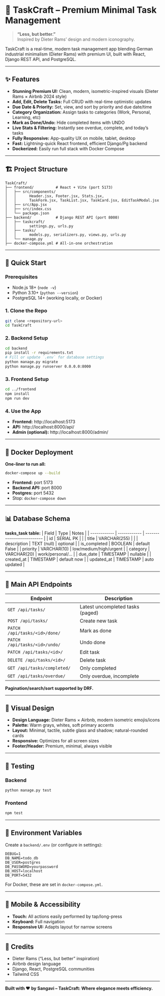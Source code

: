 # 🎯 TaskCraft – Premium Minimal Task Management

> **“Less, but better.”**  
> Inspired by Dieter Rams’ design and modern iconography.

TaskCraft is a real-time, modern task management app blending German industrial minimalism (Dieter Rams) with premium UI, built with React, Django REST API, and PostgreSQL.

---

## ✨ Features

- **Stunning Premium UI:** Clean, modern, isometric-inspired visuals (Dieter Rams × Airbnb 2024 style)
- **Add, Edit, Delete Tasks:** Full CRUD with real-time optimistic updates
- **Due Date & Priority:** Set, view, and sort by priority and due date/time
- **Category Organization:** Assign tasks to categories (Work, Personal, Learning, etc)
- **Mark as Done/Undo:** Hide completed items with UNDO
- **Live Stats & Filtering:** Instantly see overdue, complete, and today’s tasks
- **Fully Responsive:** App-quality UX on mobile, tablet, desktop
- **Fast:** Lightning-quick React frontend, efficient Django/Pg backend
- **Dockerized:** Easily run full stack with Docker Compose

---

## 🏗️ Project Structure

```
TaskCraft/
├── frontend/          # React + Vite (port 5173)
│   ├── src/components/
│   │      Header.jsx, Footer.jsx, Stats.jsx,
│   │      TaskForm.jsx, TaskList.jsx, TaskCard.jsx, EditTaskModal.jsx
│   ├── src/App.jsx
│   ├── src/index.css
│   └── package.json
├── backend/           # Django REST API (port 8000)
│   ├── taskcraft/
│   │      settings.py, urls.py
│   ├── tasks/
│   │      models.py, serializers.py, views.py, urls.py
│   └── manage.py
├── docker-compose.yml # All-in-one orchestration
```

---

## 🚀 Quick Start

### Prerequisites

- Node.js 18+ (`node -v`)
- Python 3.10+ (`python --version`)
- PostgreSQL 14+ (working locally, or Docker)

### 1. Clone the Repo

```bash
git clone <repository-url>
cd TaskCraft
```

### 2. Backend Setup

```bash
cd backend
pip install -r requirements.txt
# Fill or update `.env` for database settings
python manage.py migrate
python manage.py runserver 0.0.0.0:8000
```

### 3. Frontend Setup

```bash
cd ../frontend
npm install
npm run dev
```

### 4. Use the App

- **Frontend:** http://localhost:5173
- **API:** http://localhost:8000/api/
- **Admin (optional):** http://localhost:8000/admin/

---

## 🐳 Docker Deployment

**One-liner to run all:**
```bash
docker-compose up --build
```

- **Frontend:** port 5173
- **Backend API:** port 8000
- **Postgres:** port 5432
- Stop: `docker-compose down`

---

## 📊 Database Schema

**tasks_task table:**
| Field        | Type         | Notes                      |
| ------------ | ------------ | -------------------------- |
| id           | SERIAL PK    |                            |
| title        | VARCHAR(255) |                            |
| description  | TEXT (null)  | optional                   |
| is_completed | BOOLEAN      | default False              |
| priority     | VARCHAR(10)  | low/medium/high/urgent     |
| category     | VARCHAR(20)  | work/personal/…            |
| due_date     | TIMESTAMP    | nullable                   |
| created_at   | TIMESTAMP    | default now                |
| updated_at   | TIMESTAMP    | auto updated               |

---

## 🔌 Main API Endpoints

| Endpoint                       | Description                      |
| ------------------------------ | -------------------------------- |
| `GET /api/tasks/`              | Latest uncompleted tasks (paged) |
| `POST /api/tasks/`             | Create new task                  |
| `PATCH /api/tasks/<id>/done/`  | Mark as done                     |
| `PATCH /api/tasks/<id>/undo/`  | Undo done                        |
| `PATCH /api/tasks/<id>/`       | Edit task                        |
| `DELETE /api/tasks/<id>/`      | Delete task                      |
| `GET /api/tasks/completed/`    | Only completed                   |
| `GET /api/tasks/overdue/`      | Only overdue, incomplete         |

**Pagination/search/sort supported by DRF.**

---

## 🎨 Visual Design

- **Design Language:** Dieter Rams × Airbnb, modern isometric emojis/icons
- **Palette:** Warm grays, whites, soft primary accents
- **Layout:** Minimal, tactile, subtle glass and shadow; natural-rounded cards
- **Responsive:** Optimizes for all screen sizes
- **Footer/Header:** Premium, minimal, always visible

---

## 🧪 Testing

### Backend

```bash
python manage.py test
```

### Frontend

```bash
npm test
```

---

## 🔧 Environment Variables

Create a `backend/.env` (or configure in settings):

```
DEBUG=1
DB_NAME=todo_db
DB_USER=postgres
DB_PASSWORD=yourpassword
DB_HOST=localhost
DB_PORT=5432
```
For Docker, these are set in `docker-compose.yml`.

---

## 📱 Mobile & Accessibility

- **Touch:** All actions easily performed by tap/long-press
- **Keyboard:** Full navigation
- **Responsive UI:** Adapts layout for narrow screens

---

## 🙏 Credits

- Dieter Rams (“Less, but better” inspiration)
- Airbnb design language
- Django, React, PostgreSQL communities
- Tailwind CSS

---


**Built with ❤️ by Sangavi – TaskCraft: Where elegance meets efficiency.**
